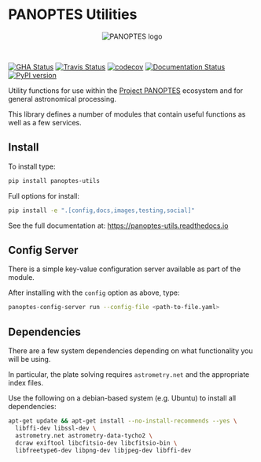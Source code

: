 PANOPTES Utilities
==================

<p align="center">
<img src="https://projectpanoptes.org/uploads/2018/12/16/pan-logo.png" alt="PANOPTES logo" />
</p>
<br>

[![GHA Status](https://img.shields.io/endpoint.svg?url=https%3A%2F%2Factions-badge.atrox.dev%2Fpanoptes%2Fpanoptes-utils%2Fbadge%3Fref%3Ddevelop&style=flat)](https://actions-badge.atrox.dev/panoptes/panoptes-utils/goto?ref=develop) [![Travis Status](https://travis-ci.com/panoptes/panoptes-utils.svg?branch=develop)](https://travis-ci.com/panoptes/panoptes-utils) [![codecov](https://codecov.io/gh/panoptes/panoptes-utils/branch/develop/graph/badge.svg)](https://codecov.io/gh/panoptes/panoptes-utils) [![Documentation Status](https://readthedocs.org/projects/panoptes-utils/badge/?version=latest)](https://panoptes-utils.readthedocs.io/en/latest/?badge=latest) [![PyPI version](https://badge.fury.io/py/panoptes-utils.svg)](https://badge.fury.io/py/panoptes-utils)

Utility functions for use within the [Project PANOPTES](https://projectpanoptes.org) ecosystem and for general astronomical processing.

This library defines a number of modules that contain useful functions as well as a few services.

Install
-------

To install type:

```bash
pip install panoptes-utils
```

Full options for install:

```bash
pip install -e ".[config,docs,images,testing,social]"
```

See the full documentation at: https://panoptes-utils.readthedocs.io

Config Server
-------------

There is a simple key-value configuration server available as part of the module.

After installing with the `config` option as above, type:

```bash
panoptes-config-server run --config-file <path-to-file.yaml>
```

Dependencies
------------

There are a few system dependencies depending on what functionality you will be using.

In particular, the plate solving requires `astrometry.net` and the appropriate index files.

Use the following on a debian-based system (e.g. Ubuntu) to install all dependencies:

```bash
apt-get update && apt-get install --no-install-recommends --yes \
  libffi-dev libssl-dev \
  astrometry.net astrometry-data-tycho2 \
  dcraw exiftool libcfitsio-dev libcfitsio-bin \
  libfreetype6-dev libpng-dev libjpeg-dev libffi-dev
```
